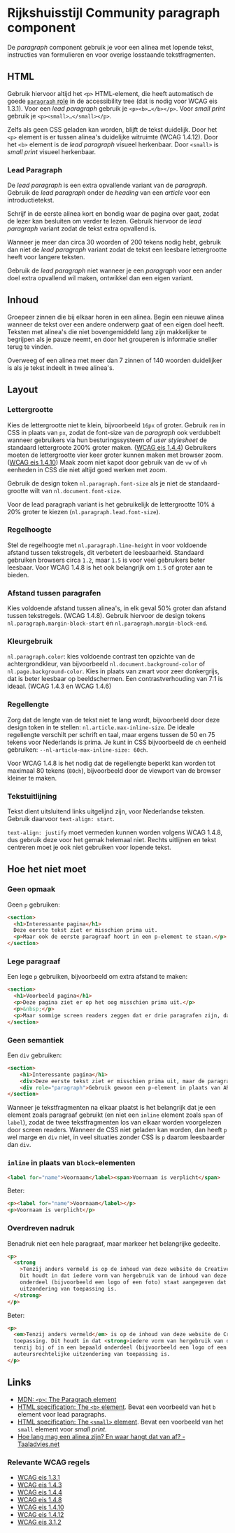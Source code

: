 <!-- @license CC0-1.0 -->

# Rijkshuisstijl Community paragraph component

De _paragraph_ component gebruik je voor een alinea met lopende tekst, instructies van formulieren en voor overige losstaande tekstfragmenten.

## HTML

Gebruik hiervoor altijd het `<p>` HTML-element, die heeft automatisch de goede [`paragraph` role](https://w3c.github.io/aria/#paragraph) in de accessibility tree (dat is nodig voor WCAG eis 1.3.1). Voor een _lead paragraph_ gebruik je `<p><b>…</b></p>`. Voor _small print_ gebruik je `<p><small>…</small></p>`.

Zelfs als geen CSS geladen kan worden, blijft de tekst duidelijk. Door het `<p>` element is er tussen alinea's duidelijke witruimte (WCAG 1.4.12). Door het `<b>` element is de _lead paragraph_ visueel herkenbaar. Door `<small>` is _small print_ visueel herkenbaar.

### Lead Paragraph

De _lead paragraph_ is een extra opvallende variant van de _paragraph_. Gebruik de _lead paragraph_ onder de _heading_ van een _article_ voor een introductietekst.

Schrijf in de eerste alinea kort en bondig waar de pagina over gaat, zodat de lezer kan besluiten om verder te lezen. Gebruik hiervoor de _lead paragraph_ variant zodat de tekst extra opvallend is.

Wanneer je meer dan circa 30 woorden of 200 tekens nodig hebt, gebruik dan niet de _lead paragraph_ variant zodat de tekst een leesbare lettergrootte heeft voor langere teksten.

Gebruik de _lead paragraph_ niet wanneer je een _paragraph_ voor een ander doel extra opvallend wil maken, ontwikkel dan een eigen variant.

## Inhoud

Groepeer zinnen die bij elkaar horen in een alinea. Begin een nieuwe alinea wanneer de tekst over een andere onderwerp gaat of een eigen doel heeft. Teksten met alinea's die niet bovengemiddeld lang zijn makkelijker te begrijpen als je pauze neemt, en door het grouperen is informatie sneller terug te vinden.

Overweeg of een alinea met meer dan 7 zinnen of 140 woorden duidelijker is als je tekst indeelt in twee alinea's.

## Layout

### Lettergrootte

Kies de lettergrootte niet te klein, bijvoorbeeld `16px` of groter. Gebruik `rem` in CSS in plaats van `px`, zodat de font-size van de _paragraph_ ook verdubbelt wanneer gebruikers via hun besturingssysteem of _user stylesheet_ de standaard lettergroote 200% groter maken. ([WCAG eis 1.4.4](https://www.w3.org/TR/WCAG21/#resize-text)) Gebruikers moeten de lettergrootte vier keer groter kunnen maken met browser zoom. ([WCAG eis 1.4.10](https://www.w3.org/TR/WCAG21/#reflow)) Maak zoom niet kapot door gebruik van de `vw` of `vh` eenheden in CSS die niet altijd goed werken met zoom.

Gebruik de design token `nl.paragraph.font-size` als je niet de standaard-grootte wilt van `nl.document.font-size`.

Voor de lead paragraph variant is het gebruikelijk de lettergrootte 10% á 20% groter te kiezen (`nl.paragraph.lead.font-size`).

### Regelhoogte

Stel de regelhoogte met `nl.paragraph.line-height` in voor voldoende afstand tussen tekstregels, dit verbetert de leesbaarheid. Standaard gebruiken browsers circa `1.2`, maar `1.5` is voor veel gebruikers beter leesbaar. Voor WCAG 1.4.8 is het ook belangrijk om `1.5` of groter aan te bieden.

### Afstand tussen paragrafen

Kies voldoende afstand tussen alinea's, in elk geval 50% groter dan afstand tussen tekstregels. (WCAG 1.4.8). Gebruik hiervoor de design tokens `nl.paragraph.margin-block-start` en `nl.paragraph.margin-block-end`.

### Kleurgebruik

`nl.paragraph.color`: kies voldoende contrast ten opzichte van de achtergrondkleur, van bijvoorbeeld `nl.document.background-color` of `nl.page.background-color`. Kies in plaats van zwart voor zeer donkergrijs, dat is beter leesbaar op beeldschermen. Een contrastverhouding van 7:1 is ideaal. (WCAG 1.4.3 en WCAG 1.4.6)

### Regellengte

Zorg dat de lengte van de tekst niet te lang wordt, bijvoorbeeld door deze design token in te stellen: `nl.article.max-inline-size`. De ideale regellengte verschilt per schrift en taal, maar ergens tussen de 50 en 75 tekens voor Nederlands is prima. Je kunt in CSS bijvoorbeeld de `ch` eenheid gebruiken: `--nl-article-max-inline-size: 60ch`.

Voor WCAG 1.4.8 is het nodig dat de regellengte beperkt kan worden tot maximaal 80 tekens (`80ch`), bijvoorbeeld door de viewport van de browser kleiner te maken.

### Tekstuitlijning

Tekst dient uitsluitend links uitgelijnd zijn, voor Nederlandse teksten. Gebruik daarvoor `text-align: start`.

`text-align: justify` moet vermeden kunnen worden volgens WCAG 1.4.8, dus gebruik deze voor het gemak helemaal niet. Rechts uitlijnen en tekst centreren moet je ook niet gebruiken voor lopende tekst.

## Hoe het niet moet

### Geen opmaak

Geen `p` gebruiken:

```html
<section>
  <h1>Interessante pagina</h1>
  Deze eerste tekst ziet er misschien prima uit.
  <p>Maar ook de eerste paragraaf hoort in een p-element te staan.</p>
</section>
```

### Lege paragraaf

Een lege `p` gebruiken, bijvoorbeeld om extra afstand te maken:

```html
<section>
  <h1>Voorbeeld pagina</h1>
  <p>Deze pagina ziet er op het oog misschien prima uit.</p>
  <p>&nbsp;</p>
  <p>Maar sommige screen readers zeggen dat er drie paragrafen zijn, dat is verwarrend.</p>
</section>
```

### Geen semantiek

Een `div` gebruiken:

```html
<section>
    <h1>Interessante pagina</h1>
    <div>Deze eerste tekst ziet er misschien prima uit, maar de paragraph role ontbreek in de accessibility tree.</div>
    <div role="paragraph">Gebruik gewoon een p-element in plaats van ARIA om de role te verkrijgen.</p>
</section>
```

Wanneer je tekstfragmenten na elkaar plaatst is het belangrijk dat je een element zoals paragraaf gebruikt (en niet een `inline` element zoals `span` of `label`), zodat de twee tekstfragmenten los van elkaar worden voorgelezen door screen readers. Wanneer de CSS niet geladen kan worden, dan heeft `p` wel marge en `div` niet, in veel situaties zonder CSS is `p` daarom leesbaarder dan `div`.

### `inline` in plaats van `block`-elementen

```html
<label for="name">Voornaam</label><span>Voornaam is verplicht</span>
```

Beter:

```html
<p><label for="name">Voornaam</label></p>
<p>Voornaam is verplicht</p>
```

### Overdreven nadruk

Benadruk niet een hele paragraaf, maar markeer het belangrijke gedeelte.

```html
<p>
  <strong
    >Tenzij anders vermeld is op de inhoud van deze website de Creative Commons zero verklaring (CC0) van toepassing.
    Dit houdt in dat iedere vorm van hergebruik van de inhoud van deze site is toegestaan, tenzij bij of in een bepaald
    onderdeel (bijvoorbeeld een logo of een foto) staat aangegeven dat op dat onderdeel een auteursrechtelijke
    uitzondering van toepassing is.
  </strong>
</p>
```

Beter:

```html
<p>
  <em>Tenzij anders vermeld</em> is op de inhoud van deze website de Creative Commons zero verklaring (CC0) van
  toepassing. Dit houdt in dat <strong>iedere vorm van hergebruik van de inhoud van deze site is toegestaan</strong>,
  tenzij bij of in een bepaald onderdeel (bijvoorbeeld een logo of een foto) staat aangegeven dat op dat onderdeel een
  auteursrechtelijke uitzondering van toepassing is.
</p>
```

## Links

- [MDN: `<p>`: The Paragraph element](https://developer.mozilla.org/en-US/docs/Web/HTML/Element/p)
- [HTML specification: The `<b>` element](https://html.spec.whatwg.org/multipage/text-level-semantics.html#the-b-element). Bevat een voorbeeld van het `b` element voor lead paragraphs.
- [HTML specification: The `<small>` element](https://html.spec.whatwg.org/multipage/text-level-semantics.html#the-small-element). Bevat een voorbeeld van het `small` element voor _small print_.
- [Hoe lang mag een alinea zijn? En waar hangt dat van af? - Taaladvies.net](https://taaladvies.net/lengte-van-alineas/)

### Relevante WCAG regels

- [WCAG eis 1.3.1](https://www.w3.org/TR/WCAG21/#info-and-relationships)
- [WCAG eis 1.4.3](https://www.w3.org/TR/WCAG21/#contrast-minimum)
- [WCAG eis 1.4.4](https://www.w3.org/TR/WCAG21/#resize-text)
- [WCAG eis 1.4.8](https://www.w3.org/TR/WCAG21/#visual-presentation)
- [WCAG eis 1.4.10](https://www.w3.org/TR/WCAG21/#reflow)
- [WCAG eis 1.4.12](https://www.w3.org/TR/WCAG21/#text-spacing)
- [WCAG eis 3.1.2](https://www.w3.org/TR/WCAG21/#language-of-parts)
